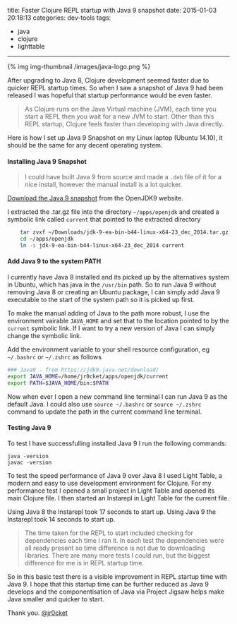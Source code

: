 title: Faster Clojure REPL startup with Java 9 snapshot
date: 2015-01-03 20:18:13
categories: dev-tools
tags: 
- java 
- clojure
- lighttable
---

{% img img-thumbnail /images/java-logo.png %}

  After upgrading to Java 8, Clojure development seemed faster due to quicker REPL startup times.  So when I saw a snapshot of Java 9 had been released I was hopeful that startup performance would be even faster.

> As Clojure runs on the Java Virtual machine (JVM), each time you start a REPL then you wait for a new JVM to start.  Other than this REPL startup, Clojure feels faster than developing with Java directly.

  Here is how I set up Java 9 Snapshot on my Linux laptop (Ubuntu 14.10), it should be the same for any decent operating system.

<!-- more -->

#### Installing Java 9 Snapshot

> I could have built Java 9 from source and made a `.deb` file of it for a nice install, however the manual install is a lot quicker.
  
  [Download the Java 9 snapshot](https://jdk9.java.net/download/) from the OpenJDK9 website.
  
  I extracted the .tar.gz file into the directory `~/apps/openjdk` and created a symbolic link called `current` that pointed to the extracted directory 

```bash  
    tar zvxf ~/Downloads/jdk-9-ea-bin-b44-linux-x64-23_dec_2014.tar.gz ~/apps/openjdk
    cd ~/apps/openjdk
    ln -s jdk-9-ea-bin-b44-linux-x64-23_dec_2014 current
```

#### Add Java 9 to the system PATH

  I currently have Java 8 installed and its picked up by the alternatives system in Ubuntu, which has java in the `/usr/bin` path.  So to run Java 9 without removing Java 8 or creating an Ubuntu package, I can simply add Java 9 executable to the start of the system path so it is picked up first.
  
  To make the manual adding of Java to the path more robust, I use the environment vairable `JAVA_HOME` and set that to the location pointed to by the `current` symbolic link.  If I want to try a new version of Java I can simply change the symbolic link.
  
  Add the environment variable to your shell resource configuration, eg `~/.bashrc` or `~/.zshrc` as follows
  
```bash
### Java9 - from https://jdk9.java.net/download/
export JAVA_HOME=/home/jr0cket/apps/openjdk/current
export PATH=$JAVA_HOME/bin:$PATH
```  

  Now when ever I open a new command line terminal I can run Java 9 as the default Java.  I could also use `source ~/.bashrc` or `source ~/.zshrc` command to update the path in the current command line terminal. 
  
#### Testing Java 9

  To test I have successfulling installed Java 9 I run the following commands:
  
    java -version
    javac -version

  To test the speed performance of Java 9 over Java 8 I used Light Table, a modern and easy to use development environment for Clojure.  For my performance test I opened a small project in Light Table and opened its main Clojure file.  I then started an Instarepl in Light Table for the current file.  
  
  Using Java 8 the Instarepl took 17 seconds to start up.  Using Java 9 the Instarepl took 14 seconds to start up.

> The time taken for the REPL to start included checking for dependencies each time I ran it.  In each test the dependencies were all ready present so time difference is not due to downloading libraries.  There are many more tests I could run, but the biggest difference for me is in REPL startup time.

  So in this basic test there is a visible improvement in REPL startup time with Java 9.  I hope that this startup time can be further reduced as Java 9 develops and the componentisation of Java via Project Jigsaw helps make Java smaller and quicker to start.

Thank you.
[@jr0cket](https://twitter.com/jr0cket)








